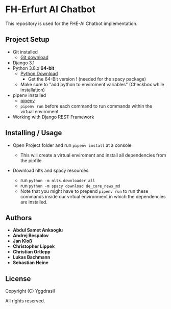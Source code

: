 # FH-Erfurt AI Chatbot
This repository is used for the FHE-AI Chatbot implementation. 

## Project Setup
* Git installed
    * [Git download](https://git-scm.com/downloads)
* Django 3.1
* Python 3.8.x **64-bit**
    * [Python Download](https://www.python.org/downloads/)
        * Get the 64-Bit version ! (needed for the spacy package)
    * Make sure to "add python to enviroment variables" (Checkbox while installation)
* pipenv installed
    * [pipenv](https://pypi.org/project/pipenv/)
    * `pipenv run` before each command to run commands within the virtual enviroment
* Working with Django REST Framework


## Installing / Usage
* Open Project folder and run `pipenv install` at a console
    * This will create a virtual enviroment and install all dependencies from the pipfile

* Download nltk and spacy resources:
    * run `python -m nltk.downloader all`
    * run `python -m spacy download de_core_news_md`
    * Note that you might have to prepend `pipenv run` to run these commands inside our virtual environment in which the dependencies are installed.


## Authors
* **Abdul Samet Ankaoglu**
* **Andrej Bespalov**
* **Jan Kloß**
* **Christopher Lippek**
* **Christian Ortlepp**
* **Lukas Bachmann**
* **Sebastian Heine**

## License

Copyright (C) Yggdrasil

All rights reserved.